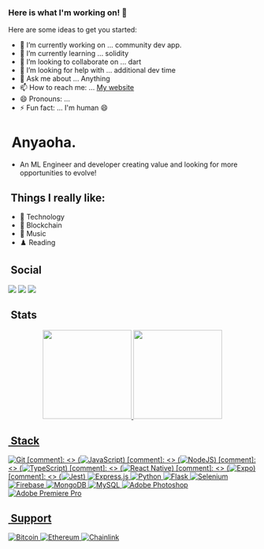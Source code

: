### Here is what I'm working on! 👋



Here are some ideas to get you started:

- 🔭 I’m currently working on ... community dev app.
- 🌱 I’m currently learning ... solidity
- 👯 I’m looking to collaborate on ... dart
- 🤔 I’m looking for help with ... additional dev time
- 💬 Ask me about ... Anything
- 📫 How to reach me: ... [My website](www.ucheanyaoha.com)
- 😄 Pronouns: ...
- ⚡ Fun fact: ... I'm human 😄




# &nbsp;Anyaoha.

- An ML Engineer and developer creating value and looking for more opportunities to evolve!

## &nbsp;Things I really like:
- 💾 Technology
- 🧩 Blockchain
- 🎸 Music
- ♟️ Reading

## &nbsp;Social
  <a href="https://www.instagram.com/ief_wears/" target="_blank" rel="noopener noreferrer"><img src="https://img.shields.io/badge/-Instagram-%23E4405F?style=for-the-badge&logo=instagram&logoColor=white" target="_blank" rel="noopener noreferrer"></a>
  <a href = "mailto:uche@ucheanyaoha.com" target="_blank" rel="noopener noreferrer"><img src="https://img.shields.io/badge/Microsoft_Outlook-0078D4?style=for-the-badge&logo=microsoft-outlook&logoColor=white" target="_blank" rel="noopener noreferrer"></a>
  <a href="https://twitter.com/intent/user?screen_name=elroczy" target="_blank" rel="noopener noreferrer"><img src="https://img.shields.io/badge/-Twitter-%231DA1F2?style=for-the-badge&logo=Twitter&logoColor=white" target="_blank" rel="noopener noreferrer"></a> 

## &nbsp;Stats
<div align="center">
<!--  no link badges trick xD  -->
  <a href="https://github.com/Anyaoha">
  <img height="180em" src="https://github-readme-stats.vercel.app/api?username=Anyaoha&show_icons=true&theme=synthwave&include_all_commits=true&count_private=true&hide_rank=false"/>
  <img height="180em" src="https://github-readme-stats.vercel.app/api/top-langs/?username=Anyaoha&layout=compact&langs_count=8&theme=synthwave"/>
  
</div>

## &nbsp;Stack
![Git](https://img.shields.io/badge/git-%23F05033.svg?style=for-the-badge&logo=git&logoColor=white)
[comment]: <> (![JavaScript](https://img.shields.io/badge/javascript-%23323330.svg?style=for-the-badge&logo=javascript&logoColor=%23F7DF1E))
[comment]: <> (![NodeJS](https://img.shields.io/badge/node.js-6DA55F?style=for-the-badge&logo=node.js&logoColor=white))
[comment]: <> (![TypeScript](https://img.shields.io/badge/typescript-%23007ACC.svg?style=for-the-badge&logo=typescript&logoColor=white))
[comment]: <> (![React Native](https://img.shields.io/badge/react_native-%2320232a.svg?style=for-the-badge&logo=react&logoColor=%2361DAFB))
[comment]: <> (![Expo](https://img.shields.io/badge/expo-1C1E24?style=for-the-badge&logo=expo&logoColor=#D04A37))
[comment]: <> (![Jest](https://img.shields.io/badge/-jest-%23C21325?style=for-the-badge&logo=jest&logoColor=white))
![Express.js](https://img.shields.io/badge/express.js-%23404d59.svg?style=for-the-badge&logo=express&logoColor=%2361DAFB)
![Python](https://img.shields.io/badge/python-3670A0?style=for-the-badge&logo=python&logoColor=ffdd54)
![Flask](https://img.shields.io/badge/flask-%23000.svg?style=for-the-badge&logo=flask&logoColor=white)
![Selenium](https://img.shields.io/badge/-selenium-%43B02A?style=for-the-badge&logo=selenium&logoColor=white)
![Firebase](https://img.shields.io/badge/Firebase-039BE5?style=for-the-badge&logo=Firebase&logoColor=white)
![MongoDB](https://img.shields.io/badge/MongoDB-%234ea94b.svg?style=for-the-badge&logo=mongodb&logoColor=white)
![MySQL](https://img.shields.io/badge/mysql-%2300f.svg?style=for-the-badge&logo=mysql&logoColor=white)
![Adobe Photoshop](https://img.shields.io/badge/adobe%20photoshop-%2331A8FF.svg?style=for-the-badge&logo=adobe%20photoshop&logoColor=white)
![Adobe Premiere Pro](https://img.shields.io/badge/Adobe%20Premiere%20Pro-9999FF.svg?style=for-the-badge&logo=Adobe%20Premiere%20Pro&logoColor=white)
  
## &nbsp;Support
![Bitcoin](https://img.shields.io/badge/Bitcoin-000?style=for-the-badge&logo=bitcoin&logoColor=white)
![Ethereum](https://img.shields.io/badge/Ethereum-3C3C3D?style=for-the-badge&logo=Ethereum&logoColor=white)
![Chainlink](https://img.shields.io/badge/Chainlink-375BD2?style=for-the-badge&logo=Chainlink&logoColor=white)
